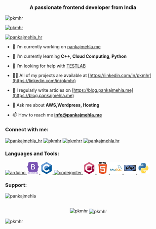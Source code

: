 <h3 align="center">A passionate frontend developer from India</h3>

<p align="left"> <img src="https://komarev.com/ghpvc/?username=pkmhr&label=Profile%20views&color=0e75b6&style=flat" alt="pkmhr" /> </p>

<p align="left"> <a href="https://github.com/ryo-ma/github-profile-trophy"><img src="https://github-profile-trophy.vercel.app/?username=pkmhr" alt="pkmhr" /></a> </p>

<p align="left"> <a href="https://twitter.com/pankajmehla_hr" target="blank"><img src="https://img.shields.io/twitter/follow/pankajmehla_hr?logo=twitter&style=for-the-badge" alt="pankajmehla_hr" /></a> </p>

- 🔭 I’m currently working on [pankajmehla.me](https://pankajmehla.me)

- 🌱 I’m currently learning **C++, Cloud Computing, Python**

- 🤝 I’m looking for help with [TESTLAB](https://target40.cf)

- 👨‍💻 All of my projects are available at [https://linkedin.com/in/pkmhr](https://linkedin.com/in/pkmhr)

- 📝 I regularly write articles on [https://blog.pankajmehla.me](https://blog.pankajmehla.me)

- 💬 Ask me about **AWS,Wordpress, Hosting**

- 📫 How to reach me **info@pankajmehla.me**

<h3 align="left">Connect with me:</h3>
<p align="left">
<a href="https://twitter.com/pankajmehla_hr" target="blank"><img align="center" src="https://raw.githubusercontent.com/rahuldkjain/github-profile-readme-generator/master/src/images/icons/Social/twitter.svg" alt="pankajmehla_hr" height="30" width="40" /></a>
<a href="https://linkedin.com/in/pkmhr" target="blank"><img align="center" src="https://raw.githubusercontent.com/rahuldkjain/github-profile-readme-generator/master/src/images/icons/Social/linked-in-alt.svg" alt="pkmhr" height="30" width="40" /></a>
<a href="https://fb.com/pkmhrr" target="blank"><img align="center" src="https://raw.githubusercontent.com/rahuldkjain/github-profile-readme-generator/master/src/images/icons/Social/facebook.svg" alt="pkmhrr" height="30" width="40" /></a>
<a href="https://instagram.com/pankajmehla.hr" target="blank"><img align="center" src="https://raw.githubusercontent.com/rahuldkjain/github-profile-readme-generator/master/src/images/icons/Social/instagram.svg" alt="pankajmehla.hr" height="30" width="40" /></a>
</p>

<h3 align="left">Languages and Tools:</h3>
<p align="left"> <a href="https://www.arduino.cc/" target="_blank" rel="noreferrer"> <img src="https://cdn.worldvectorlogo.com/logos/arduino-1.svg" alt="arduino" width="40" height="40"/> </a> <a href="https://getbootstrap.com" target="_blank" rel="noreferrer"> <img src="https://raw.githubusercontent.com/devicons/devicon/master/icons/bootstrap/bootstrap-plain-wordmark.svg" alt="bootstrap" width="40" height="40"/> </a> <a href="https://www.cprogramming.com/" target="_blank" rel="noreferrer"> <img src="https://raw.githubusercontent.com/devicons/devicon/master/icons/c/c-original.svg" alt="c" width="40" height="40"/> </a> <a href="https://codeigniter.com" target="_blank" rel="noreferrer"> <img src="https://cdn.worldvectorlogo.com/logos/codeigniter.svg" alt="codeigniter" width="40" height="40"/> </a> <a href="https://www.w3schools.com/cpp/" target="_blank" rel="noreferrer"> <img src="https://raw.githubusercontent.com/devicons/devicon/master/icons/cplusplus/cplusplus-original.svg" alt="cplusplus" width="40" height="40"/> </a> <a href="https://www.w3.org/html/" target="_blank" rel="noreferrer"> <img src="https://raw.githubusercontent.com/devicons/devicon/master/icons/html5/html5-original-wordmark.svg" alt="html5" width="40" height="40"/> </a> <a href="https://www.mysql.com/" target="_blank" rel="noreferrer"> <img src="https://raw.githubusercontent.com/devicons/devicon/master/icons/mysql/mysql-original-wordmark.svg" alt="mysql" width="40" height="40"/> </a> <a href="https://www.php.net" target="_blank" rel="noreferrer"> <img src="https://raw.githubusercontent.com/devicons/devicon/master/icons/php/php-original.svg" alt="php" width="40" height="40"/> </a> <a href="https://www.python.org" target="_blank" rel="noreferrer"> <img src="https://raw.githubusercontent.com/devicons/devicon/master/icons/python/python-original.svg" alt="python" width="40" height="40"/> </a> </p>

<h3 align="left">Support:</h3>
<p><a href="https://ko-fi.com/pankajmehla"> <img align="left" src="https://cdn.ko-fi.com/cdn/kofi3.png?v=3" height="50" width="210" alt="pankajmehla" /></a></p><br><br>

<p><img align="left" src="https://github-readme-stats.vercel.app/api/top-langs?username=pkmhr&show_icons=true&locale=en&layout=compact" alt="pkmhr" /></p>

<p>&nbsp;<img align="center" src="https://github-readme-stats.vercel.app/api?username=pkmhr&show_icons=true&locale=en" alt="pkmhr" /></p>

<p><img align="center" src="https://github-readme-streak-stats.herokuapp.com/?user=pkmhr&" alt="pkmhr" /></p>

